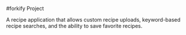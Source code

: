 #forkify Project

A recipe application that allows custom recipe uploads, keyword-based recipe searches, and the ability to save favorite recipes.
